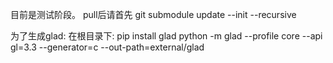 目前是测试阶段。
pull后请首先 git submodule update --init --recursive

为了生成glad:
在根目录下:
pip install glad
python -m glad --profile core --api gl=3.3 --generator=c --out-path=external/glad